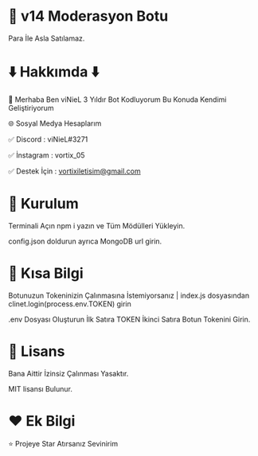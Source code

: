# 📌 v14 Moderasyon Botu 

Para İle Asla Satılamaz.

# ⬇️ Hakkımda ⬇️

👋 Merhaba Ben viNieL 3 Yıldır Bot Kodluyorum Bu Konuda Kendimi Geliştiriyorum

🌐 Sosyal Medya Hesaplarım

✅ Discord : viNieL#3271

✅ İnstagram : vortix_05

✅ Destek İçin : vortixiletisim@gmail.com 


# 🚀 Kurulum

Terminali Açın npm i yazın ve Tüm Mödülleri Yükleyin.

config.json doldurun ayrıca MongoDB url girin.

# 📄 Kısa Bilgi

Botunuzun Tokeninizin Çalınmasına İstemiyorsanız | index.js dosyasından clinet.login(process.env.TOKEN) girin

.env Dosyası Oluşturun İlk Satıra TOKEN İkinci Satıra Botun Tokenini Girin.

# 📃 Lisans

Bana Aittir İzinsiz Çalınması Yasaktır.

MIT lisansı Bulunur.

# ❤ Ek Bilgi

⭐ Projeye Star Atırsanız Sevinirim


